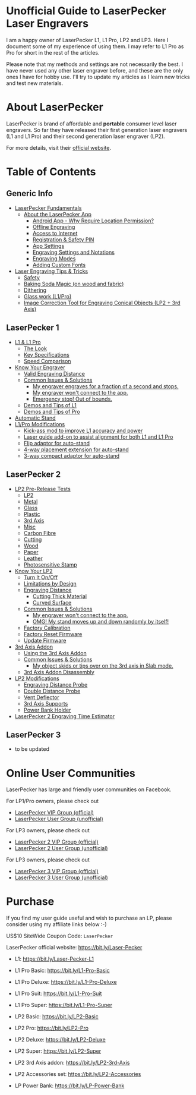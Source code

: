 # Unofficial Guide to LaserPecker Laser Engravers

I am a happy owner of LaserPecker L1, L1 Pro, LP2 and LP3. Here I document some of my experience of using them. I may refer to L1 Pro as Pro for short in the rest of the articles.

Please note that my methods and settings are not necessarily the best. I have never used any other laser engraver before, and these are the only ones I have for hobby use. I'll try to update my articles as I learn new tricks and test new materials.


# About LaserPecker

LaserPecker is brand of affordable and **portable** consumer level laser engravers. So far they have released their first generation laser engravers (L1 and L1 Pro) and their second generation laser engraver (LP2).

For more details, visit their [official website](https://www.laserpecker.net/).


# Table of Contents
## Generic Info
- [LaserPecker Fundamentals](/LP_fundamentals.md)
  - [About the LaserPecker App](/LP_fundamentals.md#about-the-laserpecker-app)
    - [Android App - Why Require Location Permission?](/LP_fundamentals.md#android-app---why-require-location-permission)
    - [Offline Engraving](/LP_fundamentals.md#offline-engraving)
    - [Access to Internet](/LP_fundamentals.md#access-to-internet)
    - [Registration & Safety PIN](/LP_fundamentals.md#registration--safety-pin)
    - [App Settings](/LP_fundamentals.md##app-settings)
    - [Engraving Settings and Notations](/LP_fundamentals.md#engraving-settings-and-notations)
    - [Engraving Modes](/LP_fundamentals.md#engraving-modes)
    - [Adding Custom Fonts](/LP_fundamentals.md#adding-custom-fonts)
- [Laser Engraving Tips & Tricks](/laser_engraving.md)
  - [Safety](/laser_engraving.md#safety)
  - [Baking Soda Magic (on wood and fabric)](/laser_engraving.md#baking-soda-magic-on-wood-and-fabric)
  - [Dithering](/laser_engraving.md#dithering)
  - [Glass work (L1/Pro)](/laser_engraving.md#glass-work-l1pro)
  - [Image Correction Tool for Engraving Conical Objects (LP2 + 3rd Axis)
](/laser_engraving.md#image-correction-tool-for-engraving-conical-objects-lp2--3rd-axis)
## LaserPecker 1
- [L1 & L1 Pro](/L1_index.md)
  - [The Look](/L1_index.md#the-look)
  - [Key Specifications](/L1_index.md#key-specifications)
  - [Speed Comparison](/L1_index.md#speed-comparison)
- [Know Your Engraver](/L1_index.md#know-your-engraver)
  - [Valid Engraving Distance](/L1_index.md#valid-engraving-distance)
  - [Common Issues & Solutions](/L1_index.md#common-issues--solutions)
    - [My engraver engraves for a fraction of a second and stops.](/L1_index.md#my-engraver-engraves-for-a-fraction-of-a-second-and-stops)
    - [My engraver won't connect to the app.](/L1_index.md#my-engraver-wont-connect-to-the-app)
    - [Emergency stop! Out of bounds.](/L1_index.md#emergency-stop-out-of-bounds)
  - [Demos and Tips of L1](L1.md)
  - [Demos and Tips of Pro](Pro.md)
- [Automatic Stand](Auto_Stand.md)
- [L1/Pro Modifications](/L1_index.md#l1pro-modifications)
  - [Kick-ass mod to improve L1 accuracy and power](/L1.md#kick-ass-modification-cheap--cheerful)
  - [Laser guide add-on to assist alignment for both L1 and L1 Pro](/modifications.md#laser-guide-add-on-to-assist-alignment-for-both-l1-and-l1-pro)
  - [Flip adaptor for auto-stand](/modifications.md#flip-adaptor-for-auto-stand)
  - [4-way placement extension for auto-stand](/modifications.md#4-way-placement-extension-for-auto-stand)
  - [3-way compact adaptor for auto-stand](/modifications.md#3-way-compact-adaptor-for-auto-stand)
## LaserPecker 2
- [LP2 Pre-Release Tests](/LP2_pre_release_tests.md)
  - [LP2](/LP2_pre_release_tests.md#lp2)
  - [Metal](/LP2_pre_release_tests.md#metal)
  - [Glass](/LP2_pre_release_tests.md#glass)
  - [Plastic](/LP2_pre_release_tests.md#plastic)
  - [3rd Axis](/LP2_pre_release_tests.md#3rd-axis)
  - [Misc](/LP2_pre_release_tests.md#misc)
  - [Carbon Fibre](/LP2_pre_release_tests.md#carbon-fibre)
  - [Cutting](/LP2_pre_release_tests.md#cutting)
  - [Wood](/LP2_pre_release_tests.md#wood)
  - [Paper](/LP2_pre_release_tests.md#paper)
  - [Leather](/LP2_pre_release_tests.md#leather)
  - [Photosensitive Stamp](/LP2_pre_release_tests.md#photosensitive-stamp)
- [Know Your LP2](/LP2.md#know-your-lp2)
  - [Turn It On/Off](/LP2.md#turn-it-onoff)
  - [Limitations by Design](/LP2.md#limitations-by-design)
  - [Engraving Distance](/LP2.md#engraving-distance)
    - [Cutting Thick Material](/LP2.md#cutting-thick-material)
    - [Curved Surface](/LP2.md#curved-surface)
  - [Common Issues & Solutions](/LP2.md#common-issues--solutions)
    - [My engraver won't connect to the app.](/LP2.md#my-engraver-wont-connect-to-the-app)
    - [OMG! My stand moves up and down randomly by itself!](/LP2.md#omg-my-stand-moves-up-and-down-randomly-by-itself)
  - [Factory Calibration](/LP2.md#factory-calibration)
  - [Factory Reset Firmware](/LP2.md#factory-reset-firmware)
  - [Update Firmware](/LP2.md#update-firmware)
- [3rd Axis Addon](/3rd_axis.md)
  - [Using the 3rd Axis Addon](/3rd_axis.md#using-the-3rd-axis-addon)
  - [Common Issues & Solutions](/3rd_axis.md#common-issues--solutions)
    - [My object skids or tips over on the 3rd axis in Slab mode.](/3rd_axis.md#my-object-skids-or-tips-over-on-the-3rd-axis-in-slab-mode)
  - [3rd Axis Addon Disassembly](/3rd_axis.md#3rd-axis-addon-disassembly)
- [LP2 Modifications](/modifications.md#mods-for-lp2)
  - [Engraving Distance Probe](/modifications.md#engraving-distance-probe)
  - [Double Distance Probe](/modifications.md#double-distance-probe)
  - [Vent Deflector](/modifications.md#vent-deflector)
  - [3rd Axis Supports](/modifications.md#3rd-axis-supports)
  - [Power Bank Holder](/modifications.md#power-bank-holder)
- [LaserPecker 2 Engraving Time Estimator](http://laserpecker.ddns.net/)
## LaserPecker 3
- to be updated



# Online User Communities

LaserPecker has large and friendly user communities on Facebook.

For LP1/Pro owners, please check out

* [LaserPecker VIP Group (official)](https://www.facebook.com/groups/laserpecker/)
* [LaserPecker User Group (unofficial)](https://www.facebook.com/groups/203376080793152/)

For LP3 owners, please check out

* [LaserPecker 2 VIP Group (official)](https://www.facebook.com/groups/374697760505822/)
* [LaserPecker 2 User Group (unofficial)](https://www.facebook.com/groups/lp2users/)

For LP3 owners, please check out

* [LaserPecker 3 VIP Group (official)](https://www.facebook.com/groups/1450530358736579/)
* [LaserPecker 3 User Group (unofficial)](https://www.facebook.com/groups/lp3users/)


# Purchase

If you find my user guide useful and wish to purchase an LP, please consider using my affiliate links below :-)

US$10 SiteWide Coupon Code: `LaserPecker`

LaserPecker official website: https://bit.ly/Laser-Pecker

* L1: https://bit.ly/Laser-Pecker-L1

* L1 Pro Basic: https://bit.ly/L1-Pro-Basic
* L1 Pro Deluxe: https://bit.ly/L1-Pro-Deluxe
* L1 Pro Suit: https://bit.ly/L1-Pro-Suit
* L1 Pro Super: https://bit.ly/L1-Pro-Super

* LP2 Basic: https://bit.ly/LP2-Basic
* LP2 Pro: https://bit.ly/LP2-Pro
* LP2 Deluxe: https://bit.ly/LP2-Deluxe
* LP2 Super: https://bit.ly/LP2-Super
* LP2 3rd Axis addon: https://bit.ly/LP2-3rd-Axis

* LP2 Accessories set: https://bit.ly/LP2-Accessories
* LP Power Bank: https://bit.ly/LP-Power-Bank

